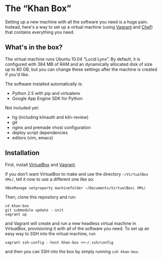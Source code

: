 # The “Khan Box”

Setting up a new machine with all the software you need is a huge pain. Instead, here's a way to set up a virtual machine (using [Vagrant](http://vagrantup.com/) and [Chef](http://www.opscode.com/chef/)) that contains everything you need.

## What's in the box?

The virtual machine runs Ubuntu 10.04 “Lucid Lynx”. By default, it is configured with 384 MB of RAM and an dynamically allocated disk of size up to 80 GB, but you can change these settings after the machine is created if you'd like.

The software installed automatically is:

* Python 2.5 with pip and virtualenv
* Google App Engine SDK for Python

Not included yet:

* hg (including kilnauth and kiln-review)
* git
* nginx and premade vhost configuration
* deploy script dependencies
* editors (vim, emacs)

## Installation

First, install [VirtualBox](http://www.virtualbox.org/) and [Vagrant](http://vagrantup.com/).

If you don't want VirtualBox to make and use the directory `~/VirtualBox VMs/`, tell it now to use a different one like so:

    VBoxManage setproperty machinefolder ~/Documents/VirtualBox\ VMs/

Then, clone this repository and run:

    cd khan-box
    git submodule update --init
    vagrant up

and Vagrant will create and run a new headless virtual machine in VirtualBox, provisioning it with all of the software you need. To set up an easy way to SSH into the virtual machine, run

    vagrant ssh-config --host khan-box >>~/.ssh/config

and then you can SSH into the box by simply running `ssh khan-box`.
